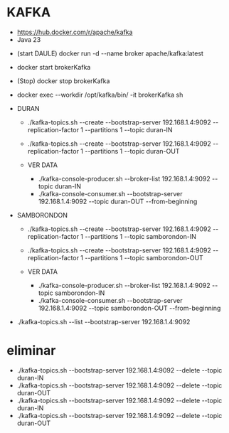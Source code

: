 # KAFKA

- https://hub.docker.com/r/apache/kafka
- Java 23

* (start DAULE) docker run -d --name broker apache/kafka:latest
* docker start brokerKafka
* (Stop) docker stop brokerKafka
* docker exec --workdir /opt/kafka/bin/ -it brokerKafka sh
  
* DURAN
  
  * ./kafka-topics.sh --create --bootstrap-server 192.168.1.4:9092 --replication-factor 1 --partitions 1 --topic duran-IN
  * ./kafka-topics.sh --create --bootstrap-server 192.168.1.4:9092 --replication-factor 1 --partitions 1 --topic duran-OUT
    
  * VER DATA
    
    * ./kafka-console-producer.sh --broker-list 192.168.1.4:9092 --topic duran-IN
    * ./kafka-console-consumer.sh --bootstrap-server 192.168.1.4:9092 --topic duran-OUT --from-beginning
      
* SAMBORONDON
  
  * ./kafka-topics.sh --create --bootstrap-server 192.168.1.4:9092 --replication-factor 1 --partitions 1 --topic samborondon-IN
  * ./kafka-topics.sh --create --bootstrap-server 192.168.1.4:9092 --replication-factor 1 --partitions 1 --topic samborondon-OUT
  * VER DATA
    
    * ./kafka-console-producer.sh --broker-list 192.168.1.4:9092 --topic samborondon-IN
    * ./kafka-console-consumer.sh --bootstrap-server 192.168.1.4:9092 --topic samborondon-OUT --from-beginning
      

* ./kafka-topics.sh --list --bootstrap-server 192.168.1.4:9092

# eliminar

* ./kafka-topics.sh --bootstrap-server 192.168.1.4:9092 --delete --topic duran-IN
* ./kafka-topics.sh --bootstrap-server 192.168.1.4:9092 --delete --topic duran-OUT
* ./kafka-topics.sh --bootstrap-server 192.168.1.4:9092 --delete --topic duran-IN
* ./kafka-topics.sh --bootstrap-server 192.168.1.4:9092 --delete --topic duran-OUT
